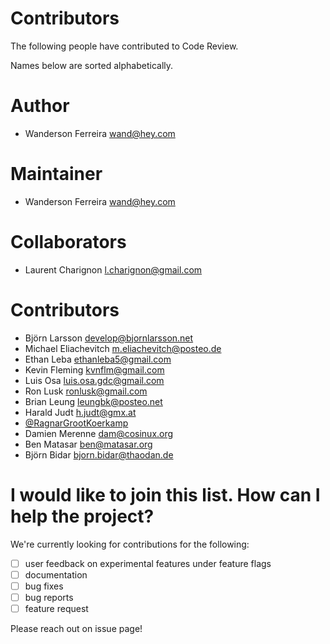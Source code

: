 # Contributors

The following people have contributed to Code Review.

Names below are sorted alphabetically.

# Author

- Wanderson Ferreira <wand@hey.com>

# Maintainer

- Wanderson Ferreira <wand@hey.com>

# Collaborators

- Laurent Charignon <l.charignon@gmail.com>

# Contributors

- Björn Larsson <develop@bjornlarsson.net>
- Michael Eliachevitch <m.eliachevitch@posteo.de>
- Ethan Leba <ethanleba5@gmail.com>
- Kevin Fleming <kvnflm@gmail.com>
- Luis Osa <luis.osa.gdc@gmail.com>
- Ron Lusk <ronlusk@gmail.com>
- Brian Leung <leungbk@posteo.net>
- Harald Judt <h.judt@gmx.at>
- [@RagnarGrootKoerkamp](https://github.com/RagnarGrootKoerkamp)
- Damien Merenne <dam@cosinux.org>
- Ben Matasar <ben@matasar.org>
- Björn Bidar <bjorn.bidar@thaodan.de>

# I would like to join this list. How can I help the project?

We're currently looking for contributions for the following:

- [ ] user feedback on experimental features under feature flags
- [ ] documentation
- [ ] bug fixes
- [ ] bug reports
- [ ] feature request

Please reach out on issue page!
